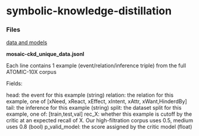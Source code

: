 # symbolic-knowledge-distillation


### Files

[data and models](https://console.cloud.google.com/storage/browser/ai2-mosaic-public/projects/symbolic-knowledge-decoding/)

**mosaic-ckd_unique_data.jsonl**

Each line contains 1 example (event/relation/inference triple) from the full ATOMIC-10X corpus

Fields:

head: the event for this example (string)
relation: the relation for this example, one of [xNeed, xReact, xEffect, xIntent, xAttr, xWant,HinderdBy]
tail: the inference for this example (string)
split: the dataset split for this example, one of: [train,test,val]
rec_X: whether this example is cutoff by the critic at an expected recall of X.
        Our high-filtration corpus uses 0.5, medium uses 0.8 (bool)
p_valid_model: the score assigned by the critic model (float)
